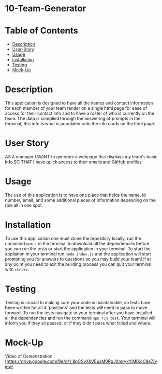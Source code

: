 # 10-Team-Generator

# Table of Contents
- [Description](#description)
- [User-Story](#user-story)
- [Usage](#usage)
- [Installation](#installation)
- [Testing](#testing)
- [Mock-Up](#mock-up)

# Description
This application is designed to have all the names and contact information for each member of your team render on a single html page for ease of access for their contact info and to have a roster of who is currently on the team. The data is complied through the answering of prompts in the terminal, this info is what is populated onto the info cards on the html page.

# User Story
AS A manager
I WANT to generate a webpage that displays my team's basic info
SO THAT I have quick access to their emails and GitHub profiles

# Usage
The use of this application is to have one place that holds the name, id number, email, and some additional pieces of information depending on the role all in one spot. 

# Installation
To use this application one must clone the repository locally, run the command `npm i` in the terminal to download all the dependencies before you can run the tests or start the application in your terminal. To start the appliation in your terminal run `node index.js` and the application will start prompting you for answers to questions so you may build your team! If at any point you need to exit the building process you can quit your terminal with `ctrl+c`.

# Testing
Testing is crucial to making sure your code is maintainable, so tests have been written for all 4 'positions' and the tests will need to pass to move forward. To run the tests navigate to your terminal after you have installed all the dependencies and run the command `npm run test`. Your terminal will inform you if they all passed, or if they didn't pass what failed and where.

# Mock-Up
Video of Demonstration
[https://drive.google.com/file/d/1_8pCSvXkVEuaM0RgJXmrykYiMlXoC8e7/view]